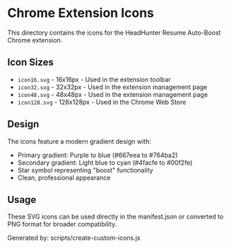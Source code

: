 # Chrome Extension Icons

This directory contains the icons for the HeadHunter Resume Auto-Boost Chrome extension.

## Icon Sizes

- `icon16.svg` - 16x16px - Used in the extension toolbar
- `icon32.svg` - 32x32px - Used in the extension management page
- `icon48.svg` - 48x48px - Used in the extension management page
- `icon128.svg` - 128x128px - Used in the Chrome Web Store

## Design

The icons feature a modern gradient design with:
- Primary gradient: Purple to blue (#667eea to #764ba2)
- Secondary gradient: Light blue to cyan (#4facfe to #00f2fe)
- Star symbol representing "boost" functionality
- Clean, professional appearance

## Usage

These SVG icons can be used directly in the manifest.json or converted to PNG format for broader compatibility.

Generated by: scripts/create-custom-icons.js

